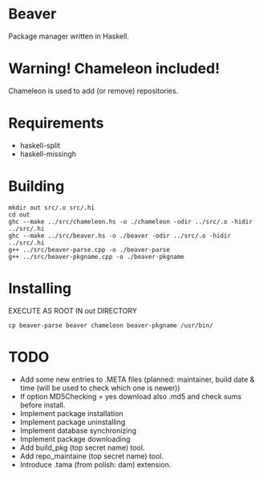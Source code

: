 # Beaver
Package manager written in Haskell.

# Warning! Chameleon included!
Chameleon is used to add (or remove) repositories.

# Requirements
- haskell-split
- haskell-missingh

# Building
```
mkdir out src/.o src/.hi
cd out
ghc --make ../src/chameleon.hs -o ./chameleon -odir ../src/.o -hidir ../src/.hi
ghc --make ../src/beaver.hs -o ./beaver -odir ../src/.o -hidir ../src/.hi
g++ ../src/beaver-parse.cpp -o ./beaver-parse
g++ ../src/beaver-pkgname.cpp -o ./beaver-pkgname
```

# Installing
EXECUTE AS ROOT IN out DIRECTORY
```
cp beaver-parse beaver chameleon beaver-pkgname /usr/bin/
```

# TODO
- Add some new entries to .META files (planned: maintainer, build date & time (will be used to check which one is newer))
- If option MD5Checking = yes download also <pkgname>.md5 and check sums before install.
- Implement package installation
- Implement package uninstalling
- Implement database synchronizing
- Implement package downloading
- Add build_pkg (top secret name) tool.
- Add repo_maintaine (top secret name) tool.
- Introduce .tama (from polish: dam) extension.
